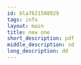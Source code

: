 ```yaml
---
id: bla7621508929
tags: info
layout: main
title: new one
short_description: pdf
middle_description: sd
long_description: dd
---
```

